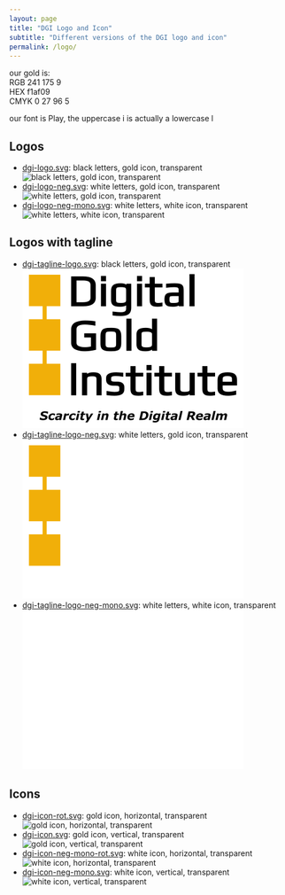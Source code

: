 ```yaml
---
layout: page
title: "DGI Logo and Icon"
subtitle: "Different versions of the DGI logo and icon"
permalink: /logo/
---
```


our gold is:  
RGB 241 175 9  
HEX f1af09  
CMYK 0 27 96 5

our font is Play, the uppercase i is actually a lowercase l

## Logos

* [dgi-logo.svg](./dgi-logo.svg): black letters, gold icon, transparent  
  ![black letters, gold icon, transparent](./dgi-logo.svg)
* [dgi-logo-neg.svg](dgi-logo-neg.svg): white letters, gold icon, transparent  
  ![white letters, gold icon, transparent](dgi-logo-neg.svg)
* [dgi-logo-neg-mono.svg](dgi-logo-neg-mono.svg): white letters, white icon, transparent  
  ![white letters, white icon, transparent](dgi-logo-neg-mono.svg)

## Logos with tagline

* [dgi-tagline-logo.svg](./dgi-tagline-logo.svg): black letters, gold icon, transparent  
  ![black letters, gold icon, transparent](./dgi-tagline-logo.svg)
* [dgi-tagline-logo-neg.svg](dgi-tagline-logo-neg.svg): white letters, gold icon, transparent  
  ![white letters, gold icon, transparent](dgi-tagline-logo-neg.svg)
* [dgi-tagline-logo-neg-mono.svg](dgi-tagline-logo-neg-mono.svg): white letters, white icon, transparent  
  ![white letters, white icon, transparent](dgi-tagline-logo-neg-mono.svg)

## Icons

* [dgi-icon-rot.svg](dgi-icon-rot.svg): gold icon, horizontal, transparent  
  ![gold icon, horizontal, transparent](dgi-icon-rot.svg)
* [dgi-icon.svg](dgi-icon.svg): gold icon, vertical, transparent  
  ![gold icon, vertical, transparent](dgi-icon.svg)
* [dgi-icon-neg-mono-rot.svg](dgi-icon-neg-mono-rot.svg): white icon, horizontal, transparent  
  ![white icon, horizontal, transparent](dgi-icon-neg-mono-rot.svg)
* [dgi-icon-neg-mono.svg](dgi-icon-neg-mono.svg): white icon, vertical, transparent  
  ![white icon, vertical, transparent](dgi-icon-neg-mono.svg)

